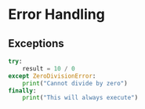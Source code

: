 # Error Handling

## Exceptions

```python
try:
    result = 10 / 0
except ZeroDivisionError:
    print("Cannot divide by zero")
finally:
    print("This will always execute")
```

